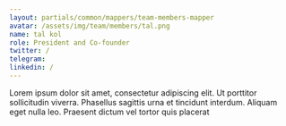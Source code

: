 ```yaml
---
layout: partials/common/mappers/team-members-mapper
avatar: /assets/img/team/members/tal.png
name: tal kol
role: President and Co-founder
twitter: /
telegram:
linkedin: /
---
```


Lorem ipsum dolor sit amet, consectetur adipiscing elit. Ut porttitor sollicitudin viverra. Phasellus sagittis urna et tincidunt interdum. Aliquam eget nulla leo. Praesent dictum vel tortor quis placerat
